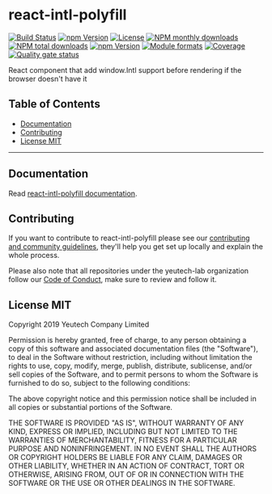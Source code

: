 # react-intl-polyfill

[![Build Status](https://travis-ci.org/yeutech-lab/react-intl-polyfill.svg?branch=master)](https://travis-ci.org/yeutech-lab/react-intl-polyfill)
[![npm Version](https://img.shields.io/npm/v/react-intl-polyfill.svg?style=flat)](https://www.npmjs.com/package/react-intl-polyfill)
[![License](https://img.shields.io/npm/l/react-intl-polyfill.svg?style=flat)](https://www.npmjs.com/package/react-intl-polyfill)
[![NPM monthly downloads](https://img.shields.io/npm/dm/react-intl-polyfill.svg?style=flat)](https://npmjs.org/package/react-intl-polyfill)
[![NPM total downloads](https://img.shields.io/npm/dt/react-intl-polyfill.svg?style=flat)](https://npmjs.org/package/react-intl-polyfill)
[![npm Version](https://img.shields.io/node/v/react-intl-polyfill.svg?style=flat)](https://www.npmjs.com/package/react-intl-polyfill)
[![Module formats](https://img.shields.io/badge/module%20formats-cjs%2C%20esm-green.svg?style=flat)](https://www.npmjs.com/package/react-intl-polyfill)
[![Coverage](https://sonarcloud.io/api/project_badges/measure?project=com.github.yeutech-lab.react-intl-polyfill&metric=coverage)](https://sonarcloud.io/dashboard?id=com.github.yeutech-lab.react-intl-polyfill) [![Quality gate status](https://sonarcloud.io/api/project_badges/measure?project=com.github.yeutech-lab.react-intl-polyfill&metric=alert_status)](https://sonarcloud.io/dashboard?id=com.github.yeutech-lab.react-intl-polyfill)


React component that add window.Intl support before rendering if the browser doesn't have it


## Table of Contents

  - [Documentation](#documentation)
  - [Contributing](#contributing)
  - [License MIT](#license-mit)

---

## Documentation

Read [react-intl-polyfill documentation](https://yeutech-lab.github.io/react-intl-polyfill).


## Contributing

If you want to contribute to react-intl-polyfill please see our [contributing and community guidelines](https://github.com/yeutech-lab/react-intl-polyfill/blob/master/.github/CONTRIBUTING.md), they\'ll help you get set up locally and explain the whole process.

Please also note that all repositories under the yeutech-lab organization follow our [Code of Conduct](https://github.com/yeutech-lab/react-intl-polyfill/blob/master/CODE_OF_CONDUCT.md), make sure to review and follow it.

## License MIT

Copyright 2019 Yeutech Company Limited

Permission is hereby granted, free of charge, to any person obtaining a copy of this software and associated documentation files (the "Software"), to deal in the Software without restriction, including without limitation the rights to use, copy, modify, merge, publish, distribute, sublicense, and/or sell copies of the Software, and to permit persons to whom the Software is furnished to do so, subject to the following conditions:

The above copyright notice and this permission notice shall be included in all copies or substantial portions of the Software.

THE SOFTWARE IS PROVIDED "AS IS", WITHOUT WARRANTY OF ANY KIND, EXPRESS OR IMPLIED, INCLUDING BUT NOT LIMITED TO THE WARRANTIES OF MERCHANTABILITY, FITNESS FOR A PARTICULAR PURPOSE AND NONINFRINGEMENT. IN NO EVENT SHALL THE AUTHORS OR COPYRIGHT HOLDERS BE LIABLE FOR ANY CLAIM, DAMAGES OR OTHER LIABILITY, WHETHER IN AN ACTION OF CONTRACT, TORT OR OTHERWISE, ARISING FROM, OUT OF OR IN CONNECTION WITH THE SOFTWARE OR THE USE OR OTHER DEALINGS IN THE SOFTWARE.

